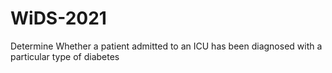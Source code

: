 # WiDS-2021
Determine Whether a patient admitted to an ICU has been diagnosed with a particular type of diabetes
